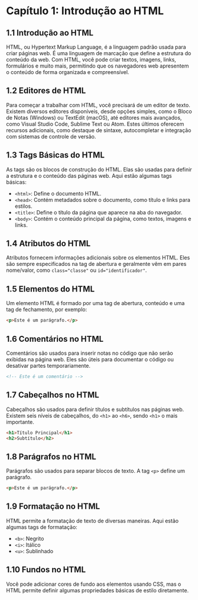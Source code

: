 # Capítulo 1: Introdução ao HTML

## 1.1 Introdução ao HTML

HTML, ou Hypertext Markup Language, é a linguagem padrão usada para criar páginas web. É uma linguagem de marcação que define a estrutura do conteúdo da web. Com HTML, você pode criar textos, imagens, links, formulários e muito mais, permitindo que os navegadores web apresentem o conteúdo de forma organizada e compreensível.

## 1.2 Editores de HTML

Para começar a trabalhar com HTML, você precisará de um editor de texto. Existem diversos editores disponíveis, desde opções simples, como o Bloco de Notas (Windows) ou TextEdit (macOS), até editores mais avançados, como Visual Studio Code, Sublime Text ou Atom. Estes últimos oferecem recursos adicionais, como destaque de sintaxe, autocompletar e integração com sistemas de controle de versão.

## 1.3 Tags Básicas do HTML

As tags são os blocos de construção do HTML. Elas são usadas para definir a estrutura e o conteúdo das páginas web. Aqui estão algumas tags básicas:

- `<html>`: Define o documento HTML.
- `<head>`: Contém metadados sobre o documento, como título e links para estilos.
- `<title>`: Define o título da página que aparece na aba do navegador.
- `<body>`: Contém o conteúdo principal da página, como textos, imagens e links.

## 1.4 Atributos do HTML

Atributos fornecem informações adicionais sobre os elementos HTML. Eles são sempre especificados na tag de abertura e geralmente vêm em pares nome/valor, como `class="classe"` ou `id="identificador"`.

## 1.5 Elementos do HTML

Um elemento HTML é formado por uma tag de abertura, conteúdo e uma tag de fechamento, por exemplo:

```html
<p>Este é um parágrafo.</p>
```

## 1.6 Comentários no HTML

Comentários são usados para inserir notas no código que não serão exibidas na página web. Eles são úteis para documentar o código ou desativar partes temporariamente.

```html
<!-- Este é um comentário -->
```

## 1.7 Cabeçalhos no HTML

Cabeçalhos são usados para definir títulos e subtítulos nas páginas web. Existem seis níveis de cabeçalhos, do `<h1>` ao `<h6>`, sendo `<h1>` o mais importante.

```html
<h1>Título Principal</h1>
<h2>Subtítulo</h2>
```

## 1.8 Parágrafos no HTML

Parágrafos são usados para separar blocos de texto. A tag `<p>` define um parágrafo.

```html
<p>Este é um parágrafo.</p>
```

## 1.9 Formatação no HTML

HTML permite a formatação de texto de diversas maneiras. Aqui estão algumas tags de formatação:

- `<b>`: Negrito
- `<i>`: Itálico
- `<u>`: Sublinhado

## 1.10 Fundos no HTML

Você pode adicionar cores de fundo aos elementos usando CSS, mas o HTML permite definir algumas propriedades básicas de estilo diretamente.
